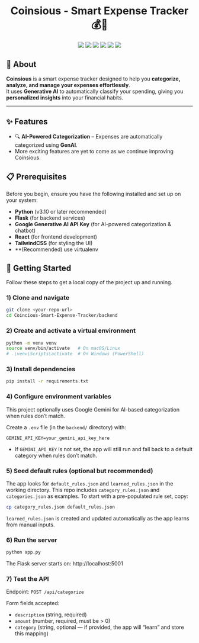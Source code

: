<div align="center">
  <h1 align="center">Coinsious - Smart Expense Tracker 💰🤖</h1>
</div>

<p align="center">
  <a href="https://www.python.org/"><img src="https://img.shields.io/badge/Python-3.10+-blue.svg"></a>
  <a href="https://flask.palletsprojects.com/"><img src="https://img.shields.io/badge/Flask-Backend-lightgrey.svg"></a>
  <a href="https://ai.google/discover/generativeai/"><img src="https://img.shields.io/badge/Google%20Generative%20AI-LLM-orange.svg"></a>
  <a href="https://react.dev/"><img src="https://img.shields.io/badge/React-18+-61DAFB.svg?logo=react&logoColor=white"></a>
  <a href="https://www.typescriptlang.org/"><img src="https://img.shields.io/badge/TypeScript-5.0+-3178C6.svg?logo=typescript&logoColor=white"></a>
  <a href="https://tailwindcss.com/"><img src="https://img.shields.io/badge/TailwindCSS-3.0+-38B2AC.svg?logo=tailwindcss&logoColor=white"></a>
</p>


## 📖 About  

**Coinsious** is a smart expense tracker designed to help you **categorize, analyze, and manage your expenses effortlessly**.  
It uses **Generative AI** to automatically classify your spending, giving you **personalized insights** into your financial habits.  

---

## ✨ Features  
- 🔍 **AI-Powered Categorization** – Expenses are automatically categorized using **GenAI**.
- More exciting features are yet to come as we continue improving Coinsious.

## 📋 Prerequisites  

Before you begin, ensure you have the following installed and set up on your system:  

* **Python** (v3.10 or later recommended)  
* **Flask** (for backend services)  
* **Google Generative AI API Key** (for AI-powered categorization & chatbot)  
* **React** (for frontend development)  
* **TailwindCSS** (for styling the UI)
* **(Recommended) use virtualenv

## 🚀 Getting Started

Follow these steps to get a local copy of the project up and running.

### 1) Clone and navigate
```bash
git clone <your-repo-url>
cd Coincious-Smart-Expense-Tracker/backend
```

### 2) Create and activate a virtual environment
```bash
python -m venv venv
source venv/bin/activate   # On macOS/Linux
# .\venv\Scripts\activate  # On Windows (PowerShell)
```

### 3) Install dependencies
```bash
pip install -r requirements.txt
```

### 4) Configure environment variables
This project optionally uses Google Gemini for AI-based categorization when rules don’t match.

Create a `.env` file (in the `backend/` directory) with:
```env
GEMINI_API_KEY=your_gemini_api_key_here
```

- If `GEMINI_API_KEY` is not set, the app will still run and fall back to a default category when rules don’t match.

### 5) Seed default rules (optional but recommended)
The app looks for `default_rules.json` and `learned_rules.json` in the working directory. This repo includes `category_rules.json` and `categories.json` as examples. To start with a pre-populated rule set, copy:
```bash
cp category_rules.json default_rules.json
```

`learned_rules.json` is created and updated automatically as the app learns from manual inputs.

### 6) Run the server
```bash
python app.py
```

The Flask server starts on: http://localhost:5001

### 7) Test the API
Endpoint: `POST /api/categorize`

Form fields accepted:
- `description` (string, required)
- `amount` (number, required, must be > 0)
- `category` (string, optional — if provided, the app will “learn” and store this mapping)

